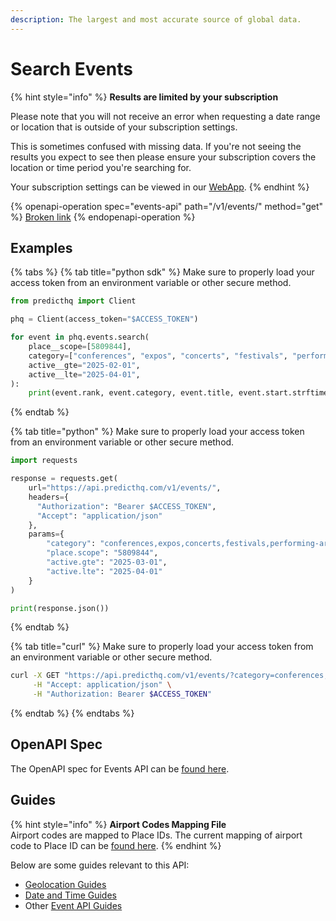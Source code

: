 ```yaml
---
description: The largest and most accurate source of global data.
---
```


# Search Events

{% hint style="info" %}
**Results are limited by your subscription**

Please note that you will not receive an error when requesting a date range or location that is outside of your subscription settings.

This is sometimes confused with missing data. If you're not seeing the results you expect to see then please ensure your subscription covers the location or time period you're searching for.

Your subscription settings can be viewed in our [WebApp](https://control.predicthq.com/settings/plans).
{% endhint %}

{% openapi-operation spec="events-api" path="/v1/events/" method="get" %}
[Broken link](broken-reference)
{% endopenapi-operation %}

## Examples

{% tabs %}
{% tab title="python sdk" %}
Make sure to properly load your access token from an environment variable or other secure method.

```python
from predicthq import Client

phq = Client(access_token="$ACCESS_TOKEN")

for event in phq.events.search(
    place__scope=[5809844],
    category=["conferences", "expos", "concerts", "festivals", "performing-arts", "community", "sports"],
    active__gte="2025-02-01",
    active__lte="2025-04-01",
):
    print(event.rank, event.category, event.title, event.start.strftime("%Y-%m-%d"))

```
{% endtab %}

{% tab title="python" %}
Make sure to properly load your access token from an environment variable or other secure method.

```python
import requests

response = requests.get(
    url="https://api.predicthq.com/v1/events/",
    headers={
      "Authorization": "Bearer $ACCESS_TOKEN",
      "Accept": "application/json"
    },
    params={
        "category": "conferences,expos,concerts,festivals,performing-arts,community,sports",
        "place.scope": "5809844",
        "active.gte": "2025-03-01",
        "active.lte": "2025-04-01"
    }
)

print(response.json())
```
{% endtab %}

{% tab title="curl" %}
Make sure to properly load your access token from an environment variable or other secure method.

```bash
curl -X GET "https://api.predicthq.com/v1/events/?category=conferences,expos,concerts,festivals,performing-arts,community,sports&place.scope=5809844&active.gte=2025-03-01&active.lte=2025-04-01" \
     -H "Accept: application/json" \
     -H "Authorization: Bearer $ACCESS_TOKEN"
```
{% endtab %}
{% endtabs %}

## OpenAPI Spec

The OpenAPI spec for Events API can be [found here](https://api.predicthq.com/docs/?urls.primaryName=Events+API).

## Guides

{% hint style="info" %}
**Airport Codes Mapping File**\
Airport codes are mapped to Place IDs. The current mapping of airport code to Place ID can be [found here](https://github.com/predicthq/api-specs/blob/main/data/airport-codes.csv).
{% endhint %}

Below are some guides relevant to this API:

* [Geolocation Guides](../../getting-started/guides/geolocation-guides/)
* [Date and Time Guides](../../getting-started/guides/date-and-time-guides/)
* Other [Event API Guides](../../getting-started/guides/events-api-guides/)
